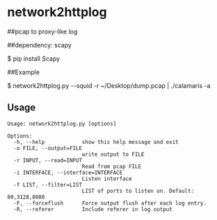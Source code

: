 # network2httplog
##pcap to proxy-like log

##dependency: scapy

 $ pip install Scapy

##Example

 $ network2httplog.py --squid -r ~/Desktop/dump.pcap | ./calamaris -a


## Usage

    Usage: network2httplog.py [options]

    Options:
      -h, --help            show this help message and exit
      -o FILE, --output=FILE
                            write output to FILE
      -r INPUT, --read=INPUT
                            Read from pcap FILE
      -i INTERFACE, --interface=INTERFACE
                            Listen interface
      -f LIST, --filter=LIST
                            LIST of ports to listen on. Default: 80,3128,8080
      -F, --forceflush      Force output flush after each log entry.
      -R, --referer         Include referer in log output

